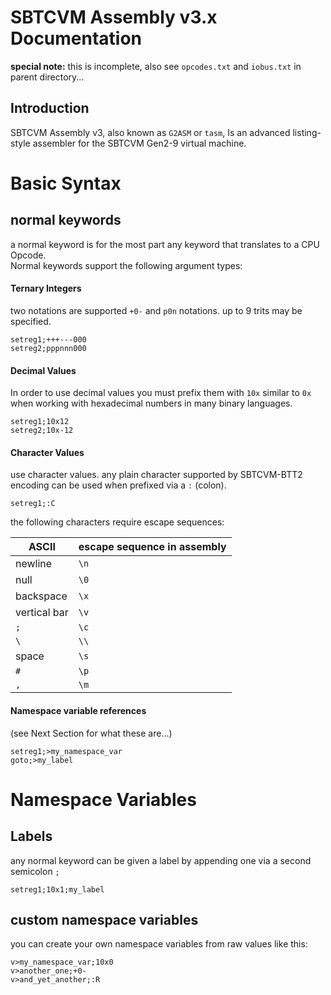  
# SBTCVM Assembly v3.x Documentation

**special note:** this is incomplete, also see `opcodes.txt` and `iobus.txt`
in parent directory...

## Introduction

SBTCVM Assembly v3, also known as `G2ASM` or `tasm`, Is an advanced
listing-style assembler for the SBTCVM Gen2-9 virtual machine.

# Basic Syntax

## normal keywords

a normal keyword is for the most part any keyword that translates to a CPU Opcode.  
Normal keywords support the following argument types:

#### Ternary Integers

two notations are supported `+0-` and `p0n` notations. up to 9 trits
may be specified.

	setreg1;+++---000
	setreg2;pppnnn000


#### Decimal Values

In order to use decimal values you must prefix them with `10x` similar to `0x`
when working with hexadecimal numbers in many binary languages.

	setreg1;10x12
	setreg2;10x-12



#### Character Values

use character values. any plain character supported by SBTCVM-BTT2 encoding
can be used when prefixed via a `:` (colon).


	setreg1;:C


the following characters require escape sequences:

ASCII        | escape sequence in assembly
-------------|----------
newline      | `\n`
null         | `\0`
backspace    | `\x`
vertical bar | `\v`
`;`          | `\c`
`\`          | `\\`
space        | `\s`
`#`          | `\p`
`,`          | `\m`


#### Namespace variable references

(see Next Section for what these are...)


	setreg1;>my_namespace_var
	goto;>my_label


# Namespace Variables

## Labels

any normal keyword can be given a label by appending one via
a second semicolon `;`


	setreg1;10x1;my_label



## custom namespace variables

you can create your own namespace variables from raw values like this:


	v>my_namespace_var;10x0
	v>another_one;+0-
	v>and_yet_another;:R



